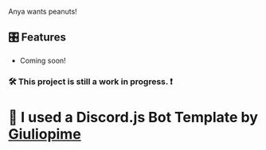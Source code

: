 Anya wants peanuts!

## 🎛 Features
- Coming soon!

### 🛠 This project is still a work in progress. ❗

# 💾 I used a Discord.js Bot Template by [Giuliopime](https://github.com/Giuliopime/discordjs-bot-template)
